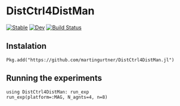 # DistCtrl4DistMan

[![Stable](https://img.shields.io/badge/docs-stable-blue.svg)](https://martingurtner.github.io/DistCtrl4DistMan.jl/stable)
[![Dev](https://img.shields.io/badge/docs-dev-blue.svg)](https://martingurtner.github.io/DistCtrl4DistMan.jl/dev)
[![Build Status](https://github.com/martingurtner/DistCtrl4DistMan.jl/workflows/CI/badge.svg)](https://github.com/martingurtner/DistCtrl4DistMan.jl/actions)


## Instalation
```
Pkg.add("https://github.com/martingurtner/DistCtrl4DistMan.jl")
```

## Running the experiments
```
using DistCtrl4DistMan: run_exp
run_exp(platform=:MAG, N_agnts=4, n=8)
```
